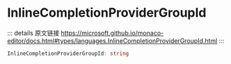 # InlineCompletionProviderGroupId
        
::: details 原文链接
https://microsoft.github.io/monaco-editor/docs.html#types/languages.InlineCompletionProviderGroupId.html
:::

```ts
InlineCompletionProviderGroupId: string
```
